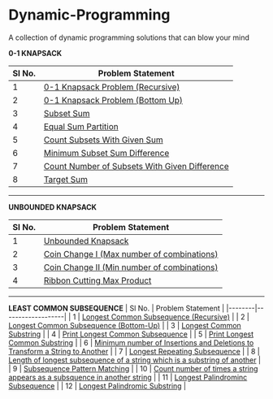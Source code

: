 # Dynamic-Programming
A collection of dynamic programming  solutions that can blow your mind

**0-1 KNAPSACK**

| Sl No. | Problem Statement | 
|--------|-------------------|
| 1 | [0-1 Knapsack Problem (Recursive)](https://github.com/MainakRepositor/Dynamic-Programming/blob/master/1.py) |
| 2 | [0-1 Knapsack Problem (Bottom Up)](https://github.com/MainakRepositor/Dynamic-Programming/blob/master/2.py) |
| 3 | [Subset Sum](https://github.com/MainakRepositor/Dynamic-Programming/blob/master/3.py) |
| 4 | [Equal Sum Partition](https://github.com/MainakRepositor/Dynamic-Programming/blob/master/4.py) |
| 5 | [Count Subsets With Given Sum](https://github.com/MainakRepositor/Dynamic-Programming/blob/master/5.py) |
| 6 | [Minimum Subset Sum Difference](https://github.com/MainakRepositor/Dynamic-Programming/blob/master/6.py) |
| 7 | [Count Number of Subsets With Given Difference](https://github.com/MainakRepositor/Dynamic-Programming/blob/master/7.py) |
| 8 | [Target Sum](https://github.com/MainakRepositor/Dynamic-Programming/blob/master/8.py) |

<hr>

**UNBOUNDED KNAPSACK**

| Sl No. | Problem Statement | 
|--------|-------------------|
| 1 | [Unbounded Knapsack](https://github.com/MainakRepositor/Dynamic-Programming/blob/master/9.py) |
| 2 | [Coin Change I (Max number of combinations)](https://github.com/MainakRepositor/Dynamic-Programming/blob/master/10.py) |
| 3 | [Coin Change II (Min number of combinations)](https://github.com/MainakRepositor/Dynamic-Programming/blob/master/11.py) |
| 4 | [Ribbon Cutting Max Product](https://github.com/MainakRepositor/Dynamic-Programming/blob/master/12.py) |

<hr>

**LEAST COMMON SUBSEQUENCE**
| Sl No. | Problem Statement | 
|--------|-------------------|
| 1 | [Longest Common Subsequence (Recursive)](https://github.com/MainakRepositor/Dynamic-Programming/blob/master/13.py) |
| 2 | [Longest Common Subsequence (Bottom-Up)](https://github.com/MainakRepositor/Dynamic-Programming/blob/master/14.py) |
| 3 | [Longest Common Substring](https://github.com/MainakRepositor/Dynamic-Programming/blob/master/15.py) |
| 4 | [Print Longest Common Subsequence](https://github.com/MainakRepositor/Dynamic-Programming/blob/master/16.py) |
| 5 | [Print Longest Common Substring](https://github.com/MainakRepositor/Dynamic-Programming/blob/master/17.py) |
| 6 | [Minimum number of Insertions and Deletions to Transform a String to Another](https://github.com/MainakRepositor/Dynamic-Programming/blob/master/18.py) |
| 7 | [Longest Repeating Subsequence](https://github.com/MainakRepositor/Dynamic-Programming/blob/master/19.py) |
| 8 | [Length of longest subsequence of a string which is a substring of another](https://github.com/MainakRepositor/Dynamic-Programming/blob/master/20.py) | 
| 9 | [Subsequence Pattern Matching](https://github.com/MainakRepositor/Dynamic-Programming/blob/master/21.py) | 
| 10 | [Count number of times a string appears as a subsquence in another string](https://github.com/MainakRepositor/Dynamic-Programming/blob/master/22.py) | 
| 11 | [Longest Palindrominc Subsequence](https://github.com/MainakRepositor/Dynamic-Programming/blob/master/23.py) | 
| 12 | [Longest Palindromic Substring](https://github.com/MainakRepositor/Dynamic-Programming/blob/master/24.py) | 
